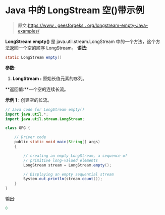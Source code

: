 # Java 中的 LongStream 空()带示例

> 原文:[https://www . geesforgeks . org/longstream-empty-Java-examples/](https://www.geeksforgeeks.org/longstream-empty-java-examples/)

**LongStream empty()** 是 java.util.stream.LongStream 中的一个方法，这个方法返回一个空的顺序 LongStream。
**语法:**

```java
static LongStream empty() 

```

**参数:**

1.  **LongStream :** 原始长值元素的序列。

**返回值:**一个空的连续长流。

**示例 1 :** 创建空的长流。

```java
// Java code for LongStream empty()
import java.util.*;
import java.util.stream.LongStream;

class GFG {

    // Driver code
    public static void main(String[] args)
    {

        // creating an empty LongStream, a sequence of
        // primitive long-valued elements
        LongStream stream = LongStream.empty();

        // Displaying an empty sequential stream
        System.out.println(stream.count());
    }
}
```

输出:

```java
0

```